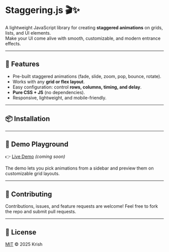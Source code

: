 # Staggering.js 🎬✨
A lightweight JavaScript library for creating **staggered animations** on grids, lists, and UI elements.  
Make your UI come alive with smooth, customizable, and modern entrance effects.  

---

## 🚀 Features
- Pre-built staggered animations (fade, slide, zoom, pop, bounce, rotate).  
- Works with any **grid or flex layout**.  
- Easy configuration: control **rows, columns, timing, and delay**.  
- **Pure CSS + JS** (no dependencies).  
- Responsive, lightweight, and mobile-friendly.  

---

## 📦 Installation

---

## 📱 Demo Playground

👉 [Live Demo](#) *(coming soon)*

The demo lets you pick animations from a sidebar and preview them on customizable grid layouts.

---

## 🤝 Contributing

Contributions, issues, and feature requests are welcome!
Feel free to fork the repo and submit pull requests.

---

## 📜 License

[MIT](LICENSE) © 2025 Krish

```
